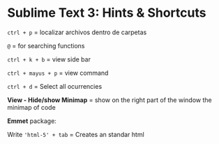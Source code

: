 # Sublime Text 3: Hints & Shortcuts

`ctrl + p` = localizar archivos dentro de carpetas

`@` = for searching functions

`ctrl + k + b` = view side bar

`ctrl + mayus + p` = view command 

`ctrl + d` = Select all ocurrencies

**View - Hide/show Minimap** = show on the right part of the window the minimap of code


**Emmet** package:

Write `'html-5' + tab` = Creates an standar html